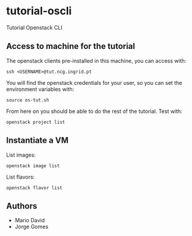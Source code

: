 # tutorial-oscli
Tutorial Openstack CLI

## Access to machine for the tutorial

The openstack clients pre-installed in this machine, you can access with:

    ssh <USERNAME>@tut.ncg.ingrid.pt

You will find the openstack credentials for your user, so you can set the
environment variables with:

    source os-tut.sh

From here on you should be able to do the rest of the tutorial. Test with:

    openstack project list

## Instantiate a VM

List images:

    openstack image list

List flavors:

    openstack flavor list


## Authors

* Mario David
* Jorge Gomes


